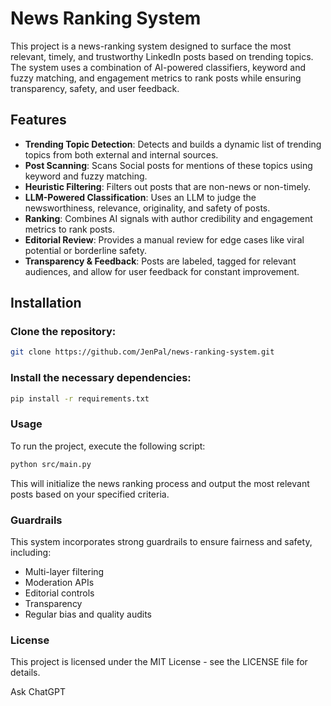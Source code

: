 # News Ranking System

This project is a news-ranking system designed to surface the most relevant, timely, and trustworthy LinkedIn posts based on trending topics. The system uses a combination of AI-powered classifiers, keyword and fuzzy matching, and engagement metrics to rank posts while ensuring transparency, safety, and user feedback.

## Features
- **Trending Topic Detection**: Detects and builds a dynamic list of trending topics from both external and internal sources.
- **Post Scanning**: Scans Social posts for mentions of these topics using keyword and fuzzy matching.
- **Heuristic Filtering**: Filters out posts that are non-news or non-timely.
- **LLM-Powered Classification**: Uses an LLM to judge the newsworthiness, relevance, originality, and safety of posts.
- **Ranking**: Combines AI signals with author credibility and engagement metrics to rank posts.
- **Editorial Review**: Provides a manual review for edge cases like viral potential or borderline safety.
- **Transparency & Feedback**: Posts are labeled, tagged for relevant audiences, and allow for user feedback for constant improvement.

## Installation

### Clone the repository:
   ```bash
   git clone https://github.com/JenPal/news-ranking-system.git
   ```

### Install the necessary dependencies:

```bash
pip install -r requirements.txt
```

### Usage
To run the project, execute the following script:

```bash
python src/main.py
```
This will initialize the news ranking process and output the most relevant posts based on your specified criteria.

### Guardrails
This system incorporates strong guardrails to ensure fairness and safety, including:

- Multi-layer filtering
- Moderation APIs
- Editorial controls
- Transparency
- Regular bias and quality audits

### License
This project is licensed under the MIT License - see the LICENSE file for details.



Ask ChatGPT

